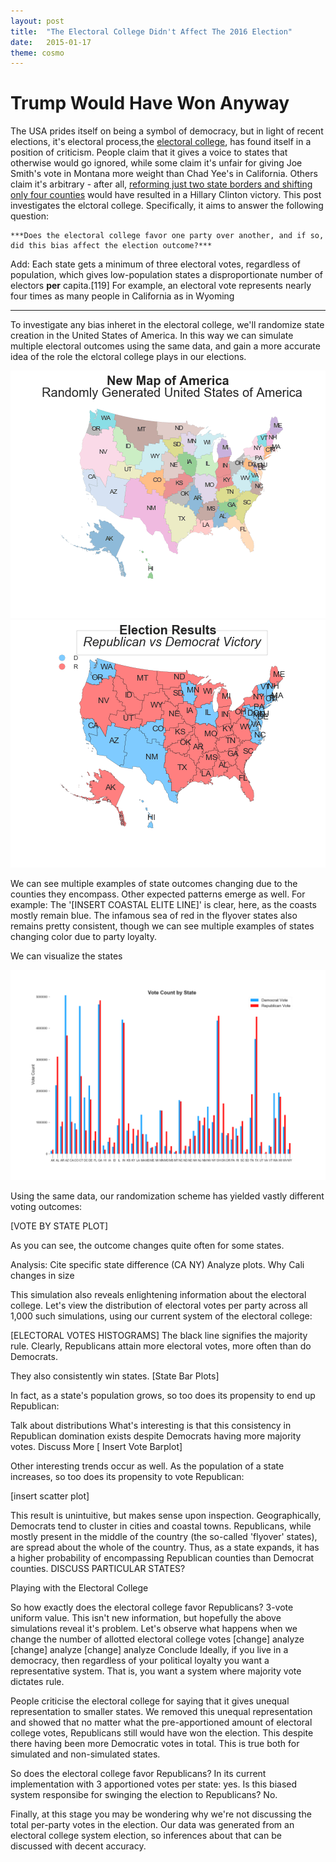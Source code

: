 ```yaml
---
layout: post
title:  "The Electoral College Didn't Affect The 2016 Election"
date:   2015-01-17
theme: cosmo
---
```


# Trump Would Have Won Anyway



The USA prides itself on being a symbol of democracy, but in light of recent elections, it's electoral process,the [electoral college](), has found itself in a position of criticism. People claim that it gives a voice to states that otherwise would go ignored, while some claim it's unfair for giving Joe Smith's vote in Montana more weight than Chad Yee's in California. Others claim it's arbitrary - after all, [reforming just two state borders and shifting only four counties]() would have resulted in a Hillary Clinton victory. This post investigates the elctoral college. Specifically, it aims to answer the following question: 

	***Does the electoral college favor one party over another, and if so, did this bias affect the election outcome?***


Add: Each state gets a minimum of three electoral votes, regardless of population, which gives low-population states a disproportionate number of electors __per__ capita.[119] For example, an electoral vote represents nearly four times as many people in California as in Wyoming

***



To investigate any bias inheret in the electoral college, we'll randomize state creation in the United States of America. In this way we can simulate multiple electoral outcomes using the same data, and gain a more accurate idea of the role the elctoral college plays in our elections. 

![Random State Constructions](https://github.com/jwilber/Randomized_Election/blob/master/images/randomstates2.gif?raw=true "title-1") ![Random States Color-coded by Victory](https://github.com/jwilber/Randomized_Election/blob/master/images/randomstateswins2.gif?raw=true	 "title-2")

We can see multiple examples of state outcomes changing due to the counties they encompass. Other expected patterns emerge as well. For example:
The '[INSERT COASTAL ELITE LINE]' is clear, here, as the coasts mostly remain blue. The infamous sea of red in the flyover states also remains pretty consistent, though we can see multiple examples of states changing color due to party loyalty.



We can visualize the states 


![Votes by State](https://github.com/jwilber/Randomized_Election/blob/master/images/votes_by_state.gif?raw=true "title-1")

Using the same data, our randomization scheme has yielded vastly different voting outcomes:

[VOTE BY STATE PLOT]

As you can see, the outcome changes quite often for some states.


Analysis: Cite specific state difference (CA NY) Analyze plots. Why Cali changes in size

<!-- This process can be repeated over and over again, generating new states, vote outcomes, and election winners on each iteration:

[INSERT 2x2]

Simulating this process over and over will reveal interesting trends in our data. It will DISCUSS REASON TO SIMULATE
 -->

This simulation also reveals enlightening information about the electoral college. Let's view the distribution of electoral votes per party across all 1,000 such simulations, using our current system of the electoral college:


[ELECTORAL VOTES HISTOGRAMS]
The black line signifies the majority rule. Clearly, Republicans attain more electoral votes, more often than do Democrats.

They also consistently win states.
[State Bar Plots]

In fact, as a state's population grows, so too does its propensity to end up Republican:






Talk about distributions
What's interesting is that this consistency in Republican domination exists despite Democrats having more majority votes. Discuss More
[ Insert Vote Barplot]

Other interesting trends occur as well. As the population of a state increases, so too does its propensity to vote Republican:

[insert scatter plot]

This result is unintuitive, but makes sense upon inspection. Geographically, Democrats tend to cluster in cities and coastal towns. Republicans, while mostly present in the middle of the country (the so-called 'flyover' states), are spread about the whole of the country. Thus, as a state expands, it has a higher probability of encompassing Republican counties than Democrat counties. DISCUSS PARTICULAR STATES?



Playing with the Electoral College

So how exactly does the electoral college favor Republicans? 3-vote uniform value. This isn't new information, but hopefully the above simulations reveal it's problem.
Let's observe what happens when we change the number of allotted electoral college votes
[change] analyze [change] analyze [change] analyze
Conclude
Ideally, if you live in a democracy, then regardless of your political loyalty you want a representative system. That is, you want a system where majority vote dictates rule.

People criticise the electoral college for saying that it gives unequal representation to smaller states. We removed this unequal representation and showed that no matter what the pre-apportioned amount of electoral college votes, Republicans still would have won the election. This despite there having been more Democratic votes in total. This is true both for simulated and non-simulated states.

So does the electoral college favor Republicans? In its current implementation with 3 apportioned votes per state: yes. Is this biased system responsibe for swinging the election to Republicans? No.

Finally, at this stage you may be wondering why we're not discussing the total per-party votes in the election. Our data was generated from an electoral college system election, so inferences about that can be discussed with decent accuracy.
